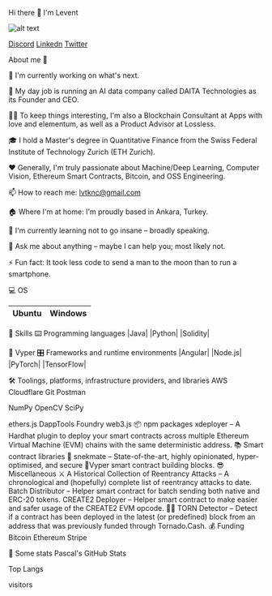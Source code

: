 Hi there 👋 I'm Levent

![alt text](https://camo.githubusercontent.com/3f990cfefb64f13d28397fe586c3aa38a81fde585de479205d63c79363ebe07a/68747470733a2f2f696d672e736869656c64732e696f2f62616467652f446973636f72642d3732383944413f7374796c653d666f722d7468652d6261646765266c6f676f3d646973636f7264266c6f676f436f6c6f723d7768697465)

[Discord](https://www.discordapp.com/users/Levent#8606)
[Linkedn](https://www.linkedin.com/in/levent-k%C4%B1nac%C4%B1-315052230)
[Twitter](https://www.twitter/uyumakistiyoree.com)

About me 💯

🔭 I'm currently working on what's next.

🔧 My day job is running an AI data company called DAITA Technologies as its Founder and CEO.

👨‍💻 To keep things interesting, I'm also a Blockchain Consultant at Apps with love and elementum, as well as a Product Advisor at Lossless.


🎓 I hold a Master's degree in Quantitative Finance from the Swiss Federal Institute of Technology Zurich (ETH Zurich).

❤️ Generally, I'm truly passionate about Machine/Deep Learning, Computer Vision, Ethereum Smart Contracts, Bitcoin, and OSS Engineering.

📫 How to reach me: lvtknc@gmail.com

🏠 Where I'm at home: I'm proudly based in Ankara, Turkey.

🌱 I'm currently learning not to go insane – broadly speaking.

💬 Ask me about anything – maybe I can help you; most likely not.

⚡ Fun fact: It took less code to send a man to the moon than to run a smartphone.


💻 OS

|    Ubuntu     |    Windows    |      
| ------------- |:-------------:| 

  

🎯 Skills
⌨️ Programming languages
|Java| |Python| |Solidity| 

🐍 Vyper
🎛 Frameworks and runtime environments
|Angular| |Node.js| |PyTorch| |TensorFlow|



🛠 Toolings, platforms, infrastructure providers, and libraries
AWS Cloudflare Git Postman

NumPy OpenCV SciPy

ethers.js
DappTools
Foundry
web3.js
📦 npm packages
xdeployer – A Hardhat plugin to deploy your smart contracts across multiple Ethereum Virtual Machine (EVM) chains with the same deterministic address.
📚 Smart contract libraries
🐍 snekmate – State-of-the-art, highly opinionated, hyper-optimised, and secure 🐍Vyper smart contract building blocks.
😎 Miscellaneous
⚔️ A Historical Collection of Reentrancy Attacks – A chronological and (hopefully) complete list of reentrancy attacks to date.
Batch Distributor – Helper smart contract for batch sending both native and ERC-20 tokens.
CREATE2 Deployer – Helper smart contract to make easier and safer usage of the CREATE2 EVM opcode.
🕵️‍♂️ TORN Detector – Detect if a contract has been deployed in the latest (or predefined) block from an address that was previously funded through Tornado.Cash.
💰 Funding
Bitcoin Ethereum Stripe

🔎 Some stats
Pascal's GitHub Stats

Top Langs

visitors
